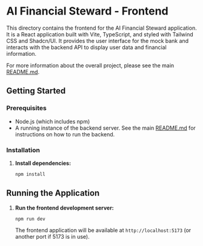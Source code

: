 # AI Financial Steward - Frontend

This directory contains the frontend for the AI Financial Steward application. It is a React application built with Vite, TypeScript, and styled with Tailwind CSS and Shadcn/UI. It provides the user interface for the mock bank and interacts with the backend API to display user data and financial information.

For more information about the overall project, please see the main [README.md](../../README.md).

## Getting Started

### Prerequisites

-   Node.js (which includes npm)
-   A running instance of the backend server. See the main [README.md](../../README.md) for instructions on how to run the backend.

### Installation

1.  **Install dependencies:**
    ```bash
    npm install
    ```

## Running the Application

1.  **Run the frontend development server:**
    ```bash
    npm run dev
    ```
    The frontend application will be available at `http://localhost:5173` (or another port if 5173 is in use).
